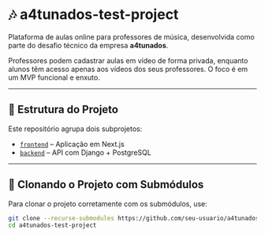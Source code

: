 # 🎶 a4tunados-test-project

Plataforma de aulas online para professores de música, desenvolvida como parte do desafio técnico da empresa **a4tunados**.

Professores podem cadastrar aulas em vídeo de forma privada, enquanto alunos têm acesso apenas aos vídeos dos seus professores. O foco é em um MVP funcional e enxuto.

---

## 📁 Estrutura do Projeto

Este repositório agrupa dois subprojetos:

- [`frontend`](./frontend) – Aplicação em Next.js
- [`backend`](./backend) – API com Django + PostgreSQL

---

## 🧩 Clonando o Projeto com Submódulos

Para clonar o projeto corretamente com os submódulos, use:

```bash
git clone --recurse-submodules https://github.com/seu-usuario/a4tunados-test-project.git
cd a4tunados-test-project

